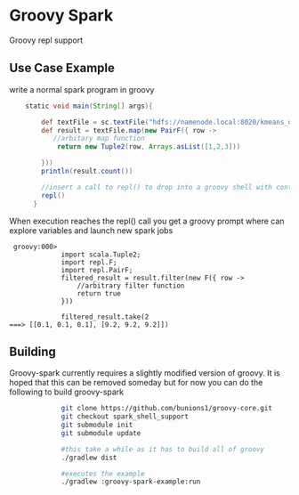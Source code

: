 # Groovy Spark

  Groovy repl support 

## Use Case Example


 write a normal spark program in groovy 
```groovy
	static void main(String[] args){

		def textFile = sc.textFile("hdfs://namenode.local:8020/kmeans_data.txt")
		def result = textFile.map(new PairF({ row ->
		   //arbitary map function
			return new Tuple2(row, Arrays.asList([1,2,3]))

        }))
		println(result.count())

		//insert a call to repl() to drop into a groovy shell with context (access to all in scope variables)
		repl()
      }
 ```

	  
When execution reaches the repl() call you get a groovy prompt where can explore variables and launch new spark jobs

	 groovy:000> 
	 			 import scala.Tuple2;
				 import repl.F;
				 import repl.PairF;
				 filtered_result = result.filter(new F({ row ->
				     //arbitrary filter function	
					 return true
				 }))

				 filtered_result.take(2
	===> [[0.1, 0.1, 0.1], [9.2, 9.2, 9.2]])



## Building 

Groovy-spark currently requires a slightly modified version of groovy. It is hoped that this can be removed someday but for now you can do the following to build groovy-spark

```bash
			 git clone https://github.com/bunions1/groovy-core.git
			 git checkout spark_shell_support
			 git submodule init
			 git submodule update

			 #this take a while as it has to build all of groovy
			 ./gradlew dist

			 #executes the example
			 ./gradlew :groovy-spark-example:run			 

```


			 
			 			 
